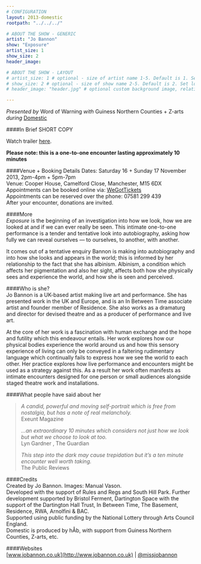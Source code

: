 ```yaml
---
# CONFIGURATION
layout: 2013-domestic
rootpath: "../../../"

# ABOUT THE SHOW - GENERIC
artist: "Jo Bannon"
show: "Exposure"
artist_size: 1
show_size: 2
header_image:

# ABOUT THE SHOW - LAYOUT
# artist_size: 1 # optional - size of artist name 1-5. Default is 1. Set longer names to lower values
# show_size: 2 # optional - size of show name 2-5. Default is 2. Set longer names to lower values
# header_image: "header.jpg" # optional custom background image, relative to current page

---
```

*Presented by* Word of Warning *with* Guiness Northern Counties + Z-arts       
*during* [Domestic](/current/2013-domestic/index.html)        

####In Brief
SHORT COPY
        
Watch trailer [here](http://vimeo.com/68437394).        
        
**Please note: this is a one-to-one encounter lasting approximately 10 minutes**
         
####Venue + Booking Details
Dates: Saturday 16 + Sunday 17 November 2013, 2pm-4pm + 5pm-7pm        
Venue: Cooper House, Camelford Close, Manchester, M15 6DX   
Appointments can be booked online via: [WeGotTickets](http://www.wegottickets.com/wordofwarning)     
Appointments can be reserved over the phone: 07581 299 439        
After your encounter, donations are invited.           
              
####More      
*Exposure* is the beginning of an investigation into how we look, how we are looked at and if we can ever really be seen. This intimate one-to-one performance is a tender and tentative look into autobiography, asking how fully we can reveal ourselves — to ourselves, to another, with another.        
        
It comes out of a tentative enquiry Bannon is making into autobiography and into how she looks and appears in the world; this is informed by her relationship to the fact that she has albinism. Albinism, a condition which affects her pigmentation and also her sight, affects both how she physically sees and experience the world, and how she is seen and perceived.          
        
####Who is she?    
Jo Bannon is a UK-based artist making live art and performance. She has presented work in the UK and Europe, and is an In Between Time associate artist and founder member of Residence. She also works as a dramaturg and director for devised theatre and as a producer of performance and live art.        
        
At the core of her work is a fascination with human exchange and the hope and futility which this endeavour entails. Her work explores how our physical bodies experience the world around us and how this sensory experience of living can only be conveyed in a faltering rudimentary language which continually fails to express how we see the world to each other. Her practice explores how live performance and encounters might be used as a strategy against this. As a result her work often manifests as intimate encounters designed for one person or small audiences alongside staged theatre work and installations.        
              
####What people have said about her       
>*A candid, powerful and moving self-portrait which is free from nostalgia, but has a note of real melancholy.*<br> Exeunt Magazine        
>            
>*...an extraordinary 10 minutes which considers not just how we look but what we choose to look at too.*<br> Lyn Gardner , The Guardian
>         
>*This step into the dark may cause trepidation but it’s a ten minute encounter well worth taking.*<br> The Public Reviews        
        
####Credits        
Created by Jo Bannon. Images: Manual Vason.         
Developed with the support of Rules and Regs and South Hill Park. Further development supported by Bristol Ferment, Dartington Space with the support of the Dartington Hall Trust, In Between Time, The Basement, Residence, RWA, Arnolfini & BAC.           
Supported using public funding by the National Lottery through Arts Council England.        
Domestic is produced by hÅb, with support from Guiness Northern Counties, Z-arts, etc.                    
         
####Websites        
[www.jobannon.co.uk](http://www.jobannon.co.uk) | [@missjobannon](http://twitter.com/missjobannon)
